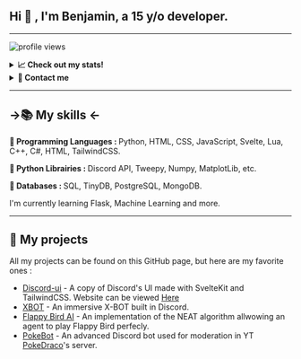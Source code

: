 <h2>Hi 👋 , I'm Benjamin, a 15 y/o developer.</h2>

<hr>

![profile views](https://komarev.com/ghpvc/?username=HerbeMalveillante&label=Profile%20views&color=0e75b6&style=flat)
  
<details>
<summary><b>📈 Check out my stats!</b></summary>

</div>

<br /><br />

<div align="center">
  
<img alt = "GitHub Stats" src="https://github-readme-stats.vercel.app/api?username=AAAAAXfda&show_icons=true&theme=dark">

</div>

<br /><br />

<div align="center">

## 🏆 Github Stats
[![trophy](https://github-profile-trophy.vercel.app/?username=batazor&&theme=darkhub)](https://github.com/ryo-ma/github-profile-trophy)
  
<img alt = "Top Language" src="https://github-readme-stats.vercel.app/api/top-langs/?username=AAAAAxfda&hide_border=false&title_color=C9D1D9&text_color=8B948D&layout=compact&bg_color=0D1117&theme=dark">

<img src="https://wakatime.com/share/@635b4c51-3103-41e6-85f8-609ac1cf13e0/b433bad7-2a24-43cd-83cc-96a1d1d9d132.png"/>


<a href="https://wakatime.com"><img src="https://wakatime.com/share/@635b4c51-3103-41e6-85f8-609ac1cf13e0/fc12ba77-97b8-4a44-a26e-c2b6d14c266b.png" /></a>
</details>



<details>
<summary><b>📩 Contact me</b></summary
<ul>
<li>💬 Discord : <code>James#9238</code> </li>
</ul> 

</details>


<hr>


<h2>->📚 My skills <-</h2>

<p><b>🦾 Programming Languages : </b>Python, HTML, CSS, JavaScript, Svelte, Lua, C++, C#, HTML, TailwindCSS.</p>
<p><b>🐍 Python Librairies : </b>Discord API, Tweepy, Numpy, MatplotLib, etc.</p>
<p><b>💾 Databases : </b>SQL, TinyDB, PostgreSQL, MongoDB.</p>

I'm currently learning Flask, Machine Learning and more.


<hr>

<h2>🚩 My projects</h2>

All my projects can be found on this GitHub page, but here are my favorite ones :

<ul>
<li><a href="https://github.com/AAAAAXfda/discord-ui">Discord-ui</a> - A copy of Discord's UI made with SvelteKit and TailwindCSS. Website can be viewed <a href="https://discord-ui-herbemalveillante.vercel.app">Here</a></li>
<li><a href="https://github.com/AAAAAXfda/XBOT-discord">XBOT</a> - An immersive X-BOT built in Discord.</li>
<li><a href="https://github.com/AAAAAXfda/MyFlappyBirdAI">Flappy Bird AI</a> - An implementation of the NEAT algorithm allwowing an agent to play Flappy Bird perfecly.</li>
<li><a href="https://discord.gg/pokedraco">PokeBot</a> - An advanced Discord bot used for moderation in YT <a href="https://www.youtube.com/channel/UCGogCYmJUnrGw65rgYbxsgg">PokeDraco</a>'s server.</li>
</ul>
